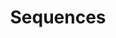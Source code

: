 ---
layout: posts_by_category
categories: sequences
title: Sequences
permalink: /category/sequences
---
